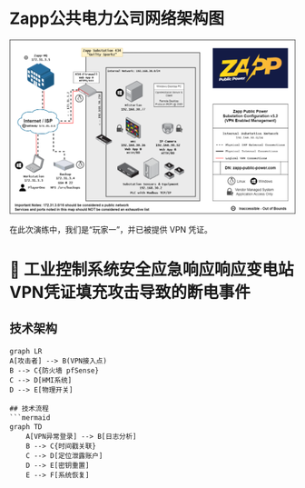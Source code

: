 # Zapp公共电力公司网络架构图

![image](https://github.com/KevinPro1/Blockchain-Security-Portfolio/blob/main/Picture2.png)

在此次演练中，我们是“玩家一”，并已被提供 VPN 凭证。


# 🔌 工业控制系统安全应急响应响应变电站VPN凭证填充攻击导致的断电事件  

## 技术架构
```mermaid
graph LR
A[攻击者] --> B(VPN接入点)
B --> C{防火墙 pfSense}
C --> D[HMI系统]
D --> E[物理开关]

## 技术流程
```mermaid
graph TD
    A[VPN异常登录] --> B[日志分析]
    B --> C{时间戳关联}
    C --> D[定位泄露账户]
    D --> E[密钥重置]
    E --> F[系统恢复]
